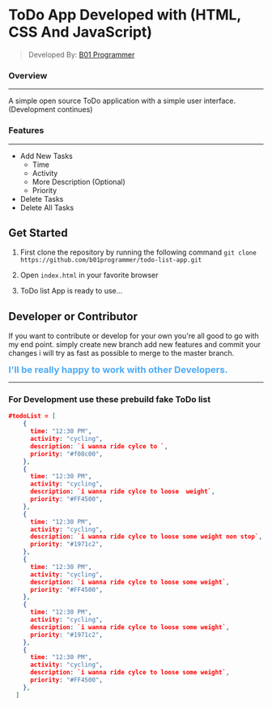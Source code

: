 # ToDo App Developed with (HTML, CSS And JavaScript)

> Developed By: [B01 Programmer](https://github.com/b01programmer)

### Overview

---

A simple open source ToDo application with a simple user interface. (Development continues)

### Features

---

- Add New Tasks
  - Time
  - Activity
  - More Description (Optional)
  - Priority
- Delete Tasks
- Delete All Tasks

## Get Started

1. First clone the repository by running the following command
   `git clone https://github.com/b01programmer/todo-list-app.git`
2. Open `index.html` in your favorite browser

3. ToDo list App is ready to use...

## Developer or Contributor

If you want to contribute or develop for your own you're all good to go with my end point. simply create new branch add new features and commit your changes i will try as fast as possible to merge to the master branch.

<font color="#4dabf7" size="4px">**I'll be really happy to work with other Developers.**</font>

---

### For Development use these prebuild fake ToDo list

```json
#todoList = [
    {
      time: "12:30 PM",
      activity: "cycling",
      description: `i wanna ride cylce to `,
      priority: "#f08c00",
    },
    {
      time: "12:30 PM",
      activity: "cycling",
      description: `i wanna ride cylce to loose  weight`,
      priority: "#FF4500",
    },
    {
      time: "12:30 PM",
      activity: "cycling",
      description: `i wanna ride cylce to loose some weight non stop`,
      priority: "#1971c2",
    },
    {
      time: "12:30 PM",
      activity: "cycling",
      description: `i wanna ride cylce to loose some weight`,
      priority: "#FF4500",
    },
    {
      time: "12:30 PM",
      activity: "cycling",
      description: `i wanna ride cylce to loose some weight`,
      priority: "#1971c2",
    },
    {
      time: "12:30 PM",
      activity: "cycling",
      description: `i wanna ride cylce to loose some weight`,
      priority: "#FF4500",
    },
  ]
```
